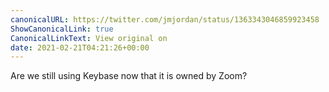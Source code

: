 ```yaml
---
canonicalURL: https://twitter.com/jmjordan/status/1363343046859923458
ShowCanonicalLink: true
CanonicalLinkText: View original on
date: 2021-02-21T04:21:26+00:00
---
```

Are we still using Keybase now that it is owned by Zoom?